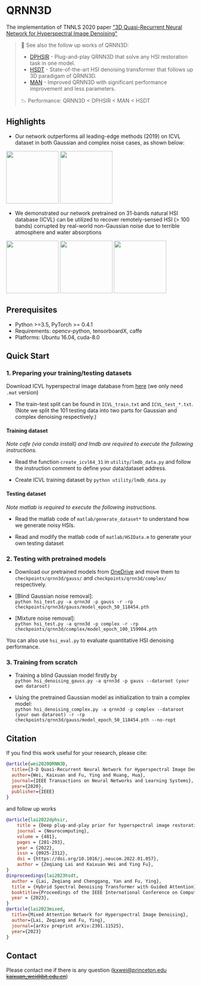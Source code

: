 # QRNN3D

The implementation of TNNLS 2020 paper ["3D Quasi-Recurrent Neural Network for Hyperspectral Image Denoising"](https://arxiv.org/abs/2003.04547)

> 🌟 See also the follow up works of QRNN3D:
> - [DPHSIR](https://github.com/Zeqiang-Lai/DPHSIR) - Plug-and-play QRNN3D that solve any HSI restoration task in one model.
> - [HSDT](https://github.com/Zeqiang-Lai/HSDT) - State-of-the-art HSI denoising transformer that follows up 3D paradigam of QRNN3D.
> - [MAN](https://github.com/Zeqiang-Lai/MAN) - Improved QRNN3D with significant performance improvement and less parameters.
>
> 📉 Performance: QRNN3D < DPHSIR < MAN < HSDT

## Highlights

* Our network outperforms all leading-edge methods (2019)
on ICVL dataset in both Gaussian and complex noise cases, as shown below:


<img src="imgs/runtime_gauss.png" height="140px"/> <img src="imgs/runtime_complex.png" height="140px"/>

* We demonstrated our network pretrained on 31-bands natural HSI database (ICVL) can be utilized to recover remotely-sensed HSI (> 100 bands) corrupted by real-world non-Gaussian noise due to terrible atmosphere and water absorptions

<img src="imgs/PaviaU.gif" height="140px"/>  <img src="imgs/Indian_pines.gif" height="140px"/>  <img src="imgs/Urban.gif" height="140px"/> 


## Prerequisites
* Python >=3.5, PyTorch >= 0.4.1
* Requirements: opencv-python, tensorboardX, caffe
* Platforms: Ubuntu 16.04, cuda-8.0


## Quick Start

### 1. Preparing your training/testing datasets

Download ICVL hyperspectral image database from [here](http://icvl.cs.bgu.ac.il/hyperspectral/) (we only need ```.mat``` version)

* The train-test split can be found in ```ICVL_train.txt``` and ```ICVL_test_*.txt```. (Note we split the 101 testing data into two parts for Gaussian and complex denoising respectively.)

#### Training dataset

*Note cafe (via conda install) and lmdb are required to execute the following instructions.*

* Read the function ```create_icvl64_31``` in ```utility/lmdb_data.py``` and follow the instruction comment to define your data/dataset address. 

* Create ICVL training dataset by ```python utility/lmdb_data.py```

#### Testing dataset

*Note matlab is required to execute the following instructions.*

* Read the matlab code of ```matlab/generate_dataset*``` to understand how we generate noisy HSIs.

* Read and modify the matlab code of ```matlab/HSIData.m``` to generate your own testing dataset

### 2. Testing with pretrained models

* Download our pretrained models from [OneDrive](https://1drv.ms/u/s!AqddfvhavTRiijWftKWgLfUgdSaD?e=nHGjIk) and move them to ```checkpoints/qrnn3d/gauss/``` and ```checkpoints/qrnn3d/complex/``` respectively.

* [Blind Gaussian noise removal]:   
```python hsi_test.py -a qrnn3d -p gauss -r -rp checkpoints/qrnn3d/gauss/model_epoch_50_118454.pth```

* [Mixture noise removal]:  
```python hsi_test.py -a qrnn3d -p complex -r -rp checkpoints/qrnn3d/complex/model_epoch_100_159904.pth```

You can also use ```hsi_eval.py``` to evaluate quantitative HSI denoising performance.  

### 3. Training from scratch

* Training a blind Gaussian model firstly by  
```python hsi_denoising_gauss.py -a qrnn3d -p gauss --dataroot (your own dataroot)```

* Using the pretrained Gaussian model as initialization to train a complex model:  
```python hsi_denoising_complex.py -a qrnn3d -p complex --dataroot (your own dataroot) -r -rp checkpoints/qrnn3d/gauss/model_epoch_50_118454.pth --no-ropt```

## Citation
If you find this work useful for your research, please cite: 
```bibtex
@article{wei2020QRNN3D,
  title={3-D Quasi-Recurrent Neural Network for Hyperspectral Image Denoising},
  author={Wei, Kaixuan and Fu, Ying and Huang, Hua},
  journal={IEEE Transactions on Neural Networks and Learning Systems},
  year={2020},
  publisher={IEEE}
}
```

and follow up works
```bibtex
@article{lai2022dphsir,
    title = {Deep plug-and-play prior for hyperspectral image restoration},
    journal = {Neurocomputing},
    volume = {481},
    pages = {281-293},
    year = {2022},
    issn = {0925-2312},
    doi = {https://doi.org/10.1016/j.neucom.2022.01.057},
    author = {Zeqiang Lai and Kaixuan Wei and Ying Fu},
}
@inproceedings{lai2023hsdt,
  author = {Lai, Zeqiang and Chenggang, Yan and Fu, Ying},
  title = {Hybrid Spectral Denoising Transformer with Guided Attention},
  booktitle={Proceedings of the IEEE International Conference on Computer Vision},
  year = {2023},
}
@article{lai2023mixed,
  title={Mixed Attention Network for Hyperspectral Image Denoising},
  author={Lai, Zeqiang and Fu, Ying},
  journal={arXiv preprint arXiv:2301.11525},
  year={2023}
}
```

## Contact
Please contact me if there is any question (kxwei@princeton.edu ~~kaixuan_wei@bit.edu.cn~~)  
